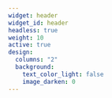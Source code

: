 ```yaml
---
widget: header
widget_id: header
headless: true
weight: 10
active: true
design:
  columns: "2"
  background:
    text_color_light: false
    image_darken: 0
---
```

